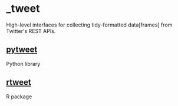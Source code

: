 # _tweet
High-level interfaces for collecting tidy-formatted data[frames] from Twitter's REST APIs.

## [pytweet](python/pytweet/README.md)
Python library

## [rtweet](R/rtweet/README.md)
R package
